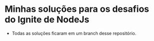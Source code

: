 # Minhas soluções para os desafios do Ignite de NodeJs

- Todas as soluções ficaram em um branch desse repositório.

